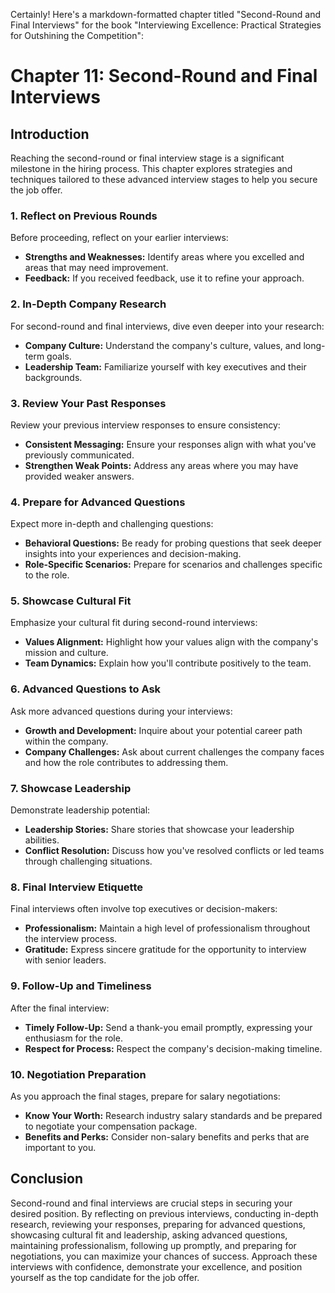 Certainly! Here's a markdown-formatted chapter titled "Second-Round and Final Interviews" for the book "Interviewing Excellence: Practical Strategies for Outshining the Competition":

Chapter 11: Second-Round and Final Interviews
=============================================

Introduction
------------

Reaching the second-round or final interview stage is a significant milestone in the hiring process. This chapter explores strategies and techniques tailored to these advanced interview stages to help you secure the job offer.

### **1. Reflect on Previous Rounds**

Before proceeding, reflect on your earlier interviews:

* **Strengths and Weaknesses:** Identify areas where you excelled and areas that may need improvement.
* **Feedback:** If you received feedback, use it to refine your approach.

### **2. In-Depth Company Research**

For second-round and final interviews, dive even deeper into your research:

* **Company Culture:** Understand the company's culture, values, and long-term goals.
* **Leadership Team:** Familiarize yourself with key executives and their backgrounds.

### **3. Review Your Past Responses**

Review your previous interview responses to ensure consistency:

* **Consistent Messaging:** Ensure your responses align with what you've previously communicated.
* **Strengthen Weak Points:** Address any areas where you may have provided weaker answers.

### **4. Prepare for Advanced Questions**

Expect more in-depth and challenging questions:

* **Behavioral Questions:** Be ready for probing questions that seek deeper insights into your experiences and decision-making.
* **Role-Specific Scenarios:** Prepare for scenarios and challenges specific to the role.

### **5. Showcase Cultural Fit**

Emphasize your cultural fit during second-round interviews:

* **Values Alignment:** Highlight how your values align with the company's mission and culture.
* **Team Dynamics:** Explain how you'll contribute positively to the team.

### **6. Advanced Questions to Ask**

Ask more advanced questions during your interviews:

* **Growth and Development:** Inquire about your potential career path within the company.
* **Company Challenges:** Ask about current challenges the company faces and how the role contributes to addressing them.

### **7. Showcase Leadership**

Demonstrate leadership potential:

* **Leadership Stories:** Share stories that showcase your leadership abilities.
* **Conflict Resolution:** Discuss how you've resolved conflicts or led teams through challenging situations.

### **8. Final Interview Etiquette**

Final interviews often involve top executives or decision-makers:

* **Professionalism:** Maintain a high level of professionalism throughout the interview process.
* **Gratitude:** Express sincere gratitude for the opportunity to interview with senior leaders.

### **9. Follow-Up and Timeliness**

After the final interview:

* **Timely Follow-Up:** Send a thank-you email promptly, expressing your enthusiasm for the role.
* **Respect for Process:** Respect the company's decision-making timeline.

### **10. Negotiation Preparation**

As you approach the final stages, prepare for salary negotiations:

* **Know Your Worth:** Research industry salary standards and be prepared to negotiate your compensation package.
* **Benefits and Perks:** Consider non-salary benefits and perks that are important to you.

Conclusion
----------

Second-round and final interviews are crucial steps in securing your desired position. By reflecting on previous interviews, conducting in-depth research, reviewing your responses, preparing for advanced questions, showcasing cultural fit and leadership, asking advanced questions, maintaining professionalism, following up promptly, and preparing for negotiations, you can maximize your chances of success. Approach these interviews with confidence, demonstrate your excellence, and position yourself as the top candidate for the job offer.
